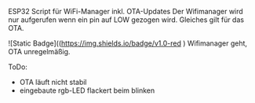 ESP32 Script für WiFi-Manager inkl. OTA-Updates
Der Wifimanager wird nur aufgerufen wenn ein pin auf LOW gezogen wird.
Gleiches gilt für das OTA.

![Static Badge]((https://img.shields.io/badge/v1.0-red
) Wifimanager geht, OTA unregelmäßig.

ToDo:
- OTA läuft nicht stabil
- eingebaute rgb-LED flackert beim blinken
